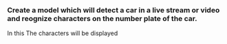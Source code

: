 <h3>Create a model which will detect a car in a live stream or video and reognize characters on the number plate of the car.</h3>
In this The characters will be displayed
